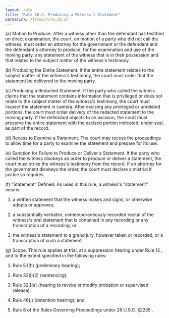 ```yaml
---
layout: rule
title: "Rule 26.2. Producing a Witness's Statement"
permalink: /frcmp/rule_26.2/
---
```


(a) Motion to Produce. After a witness other than the defendant has testified on direct examination, the court, on motion of a party who did not call the witness, must order an attorney for the government or the defendant and the defendant's attorney to produce, for the examination and use of the moving party, any statement of the witness that is in their possession and that relates to the subject matter of the witness's testimony.


(b) Producing the Entire Statement. If the entire statement relates to the subject matter of the witness's testimony, the court must order that the statement be delivered to the moving party.


(c) Producing a Redacted Statement. If the party who called the witness claims that the statement contains information that is privileged or does not relate to the subject matter of the witness's testimony, the court must inspect the statement in camera. After excising any privileged or unrelated portions, the court must order delivery of the redacted statement to the moving party. If the defendant objects to an excision, the court must preserve the entire statement with the excised portion indicated, under seal, as part of the record.


(d) Recess to Examine a Statement. The court may recess the proceedings to allow time for a party to examine the statement and prepare for its use.


(e) Sanction for Failure to Produce or Deliver a Statement. If the party who called the witness disobeys an order to produce or deliver a statement, the court must strike the witness's testimony from the record. If an attorney for the government disobeys the order, the court must declare a mistrial if justice so requires.


(f) “Statement” Defined. As used in this rule, a witness's “statement” means:


1. a written statement that the witness makes and signs, or otherwise adopts or approves;


2. a substantially verbatim, contemporaneously recorded recital of the witness's oral statement that is contained in any recording or any transcription of a recording; or


3. the witness's statement to a grand jury, however taken or recorded, or a transcription of such a statement.


(g) Scope. This rule applies at trial, at a suppression hearing under Rule 12 , and to the extent specified in the following rules:


1. Rule 5.1(h) (preliminary hearing);


2. Rule 32(i)(2) (sentencing);


3. Rule 32.1(e) (hearing to revoke or modify probation or supervised release);


4. Rule 46(j) (detention hearing); and


5. Rule 8 of the Rules Governing Proceedings under 28 U.S.C. §2255 .

